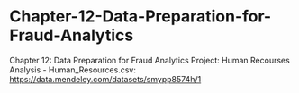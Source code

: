 # Chapter-12-Data-Preparation-for-Fraud-Analytics
Chapter 12: Data Preparation for Fraud Analytics
Project: Human Recourses Analysis - Human_Resources.csv:
https://data.mendeley.com/datasets/smypp8574h/1
